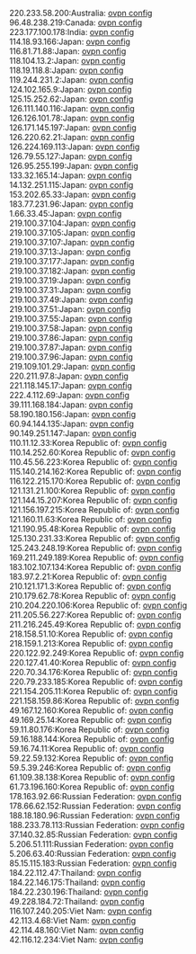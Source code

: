 220.233.58.200:Australia: [ovpn config](vpn/220_233_58_200.ovpn)  
96.48.238.219:Canada: [ovpn config](vpn/96_48_238_219.ovpn)  
223.177.100.178:India: [ovpn config](vpn/223_177_100_178.ovpn)  
114.18.93.166:Japan: [ovpn config](vpn/114_18_93_166.ovpn)  
116.81.71.88:Japan: [ovpn config](vpn/116_81_71_88.ovpn)  
118.104.13.2:Japan: [ovpn config](vpn/118_104_13_2.ovpn)  
118.19.118.8:Japan: [ovpn config](vpn/118_19_118_8.ovpn)  
119.244.231.2:Japan: [ovpn config](vpn/119_244_231_2.ovpn)  
124.102.165.9:Japan: [ovpn config](vpn/124_102_165_9.ovpn)  
125.15.252.62:Japan: [ovpn config](vpn/125_15_252_62.ovpn)  
126.111.140.116:Japan: [ovpn config](vpn/126_111_140_116.ovpn)  
126.126.101.78:Japan: [ovpn config](vpn/126_126_101_78.ovpn)  
126.171.145.197:Japan: [ovpn config](vpn/126_171_145_197.ovpn)  
126.220.62.21:Japan: [ovpn config](vpn/126_220_62_21.ovpn)  
126.224.169.113:Japan: [ovpn config](vpn/126_224_169_113.ovpn)  
126.79.55.127:Japan: [ovpn config](vpn/126_79_55_127.ovpn)  
126.95.255.199:Japan: [ovpn config](vpn/126_95_255_199.ovpn)  
133.32.165.14:Japan: [ovpn config](vpn/133_32_165_14.ovpn)  
14.132.251.115:Japan: [ovpn config](vpn/14_132_251_115.ovpn)  
153.202.65.33:Japan: [ovpn config](vpn/153_202_65_33.ovpn)  
183.77.231.96:Japan: [ovpn config](vpn/183_77_231_96.ovpn)  
1.66.33.45:Japan: [ovpn config](vpn/1_66_33_45.ovpn)  
219.100.37.104:Japan: [ovpn config](vpn/219_100_37_104.ovpn)  
219.100.37.105:Japan: [ovpn config](vpn/219_100_37_105.ovpn)  
219.100.37.107:Japan: [ovpn config](vpn/219_100_37_107.ovpn)  
219.100.37.13:Japan: [ovpn config](vpn/219_100_37_13.ovpn)  
219.100.37.177:Japan: [ovpn config](vpn/219_100_37_177.ovpn)  
219.100.37.182:Japan: [ovpn config](vpn/219_100_37_182.ovpn)  
219.100.37.19:Japan: [ovpn config](vpn/219_100_37_19.ovpn)  
219.100.37.31:Japan: [ovpn config](vpn/219_100_37_31.ovpn)  
219.100.37.49:Japan: [ovpn config](vpn/219_100_37_49.ovpn)  
219.100.37.51:Japan: [ovpn config](vpn/219_100_37_51.ovpn)  
219.100.37.55:Japan: [ovpn config](vpn/219_100_37_55.ovpn)  
219.100.37.58:Japan: [ovpn config](vpn/219_100_37_58.ovpn)  
219.100.37.86:Japan: [ovpn config](vpn/219_100_37_86.ovpn)  
219.100.37.87:Japan: [ovpn config](vpn/219_100_37_87.ovpn)  
219.100.37.96:Japan: [ovpn config](vpn/219_100_37_96.ovpn)  
219.109.101.29:Japan: [ovpn config](vpn/219_109_101_29.ovpn)  
220.211.97.8:Japan: [ovpn config](vpn/220_211_97_8.ovpn)  
221.118.145.17:Japan: [ovpn config](vpn/221_118_145_17.ovpn)  
222.4.112.69:Japan: [ovpn config](vpn/222_4_112_69.ovpn)  
39.111.168.184:Japan: [ovpn config](vpn/39_111_168_184.ovpn)  
58.190.180.156:Japan: [ovpn config](vpn/58_190_180_156.ovpn)  
60.94.144.135:Japan: [ovpn config](vpn/60_94_144_135.ovpn)  
90.149.251.147:Japan: [ovpn config](vpn/90_149_251_147.ovpn)  
110.11.12.33:Korea Republic of: [ovpn config](vpn/110_11_12_33.ovpn)  
110.14.252.60:Korea Republic of: [ovpn config](vpn/110_14_252_60.ovpn)  
110.45.56.223:Korea Republic of: [ovpn config](vpn/110_45_56_223.ovpn)  
115.140.214.162:Korea Republic of: [ovpn config](vpn/115_140_214_162.ovpn)  
116.122.215.170:Korea Republic of: [ovpn config](vpn/116_122_215_170.ovpn)  
121.131.21.100:Korea Republic of: [ovpn config](vpn/121_131_21_100.ovpn)  
121.144.15.207:Korea Republic of: [ovpn config](vpn/121_144_15_207.ovpn)  
121.156.197.215:Korea Republic of: [ovpn config](vpn/121_156_197_215.ovpn)  
121.160.11.63:Korea Republic of: [ovpn config](vpn/121_160_11_63.ovpn)  
121.190.95.48:Korea Republic of: [ovpn config](vpn/121_190_95_48.ovpn)  
125.130.231.33:Korea Republic of: [ovpn config](vpn/125_130_231_33.ovpn)  
125.243.248.19:Korea Republic of: [ovpn config](vpn/125_243_248_19.ovpn)  
169.211.249.189:Korea Republic of: [ovpn config](vpn/169_211_249_189.ovpn)  
183.102.107.134:Korea Republic of: [ovpn config](vpn/183_102_107_134.ovpn)  
183.97.2.21:Korea Republic of: [ovpn config](vpn/183_97_2_21.ovpn)  
210.121.171.3:Korea Republic of: [ovpn config](vpn/210_121_171_3.ovpn)  
210.179.62.78:Korea Republic of: [ovpn config](vpn/210_179_62_78.ovpn)  
210.204.220.106:Korea Republic of: [ovpn config](vpn/210_204_220_106.ovpn)  
211.205.56.227:Korea Republic of: [ovpn config](vpn/211_205_56_227.ovpn)  
211.216.245.49:Korea Republic of: [ovpn config](vpn/211_216_245_49.ovpn)  
218.158.51.10:Korea Republic of: [ovpn config](vpn/218_158_51_10.ovpn)  
218.159.1.213:Korea Republic of: [ovpn config](vpn/218_159_1_213.ovpn)  
220.122.92.249:Korea Republic of: [ovpn config](vpn/220_122_92_249.ovpn)  
220.127.41.40:Korea Republic of: [ovpn config](vpn/220_127_41_40.ovpn)  
220.70.34.176:Korea Republic of: [ovpn config](vpn/220_70_34_176.ovpn)  
220.79.233.185:Korea Republic of: [ovpn config](vpn/220_79_233_185.ovpn)  
221.154.205.11:Korea Republic of: [ovpn config](vpn/221_154_205_11.ovpn)  
221.158.159.86:Korea Republic of: [ovpn config](vpn/221_158_159_86.ovpn)  
49.167.12.160:Korea Republic of: [ovpn config](vpn/49_167_12_160.ovpn)  
49.169.25.14:Korea Republic of: [ovpn config](vpn/49_169_25_14.ovpn)  
59.11.80.176:Korea Republic of: [ovpn config](vpn/59_11_80_176.ovpn)  
59.16.188.144:Korea Republic of: [ovpn config](vpn/59_16_188_144.ovpn)  
59.16.74.11:Korea Republic of: [ovpn config](vpn/59_16_74_11.ovpn)  
59.22.59.132:Korea Republic of: [ovpn config](vpn/59_22_59_132.ovpn)  
59.5.39.246:Korea Republic of: [ovpn config](vpn/59_5_39_246.ovpn)  
61.109.38.138:Korea Republic of: [ovpn config](vpn/61_109_38_138.ovpn)  
61.73.196.160:Korea Republic of: [ovpn config](vpn/61_73_196_160.ovpn)  
178.163.92.66:Russian Federation: [ovpn config](vpn/178_163_92_66.ovpn)  
178.66.62.152:Russian Federation: [ovpn config](vpn/178_66_62_152.ovpn)  
188.18.180.96:Russian Federation: [ovpn config](vpn/188_18_180_96.ovpn)  
188.233.78.113:Russian Federation: [ovpn config](vpn/188_233_78_113.ovpn)  
37.140.32.85:Russian Federation: [ovpn config](vpn/37_140_32_85.ovpn)  
5.206.51.111:Russian Federation: [ovpn config](vpn/5_206_51_111.ovpn)  
5.206.63.40:Russian Federation: [ovpn config](vpn/5_206_63_40.ovpn)  
85.15.115.183:Russian Federation: [ovpn config](vpn/85_15_115_183.ovpn)  
184.22.112.47:Thailand: [ovpn config](vpn/184_22_112_47.ovpn)  
184.22.146.175:Thailand: [ovpn config](vpn/184_22_146_175.ovpn)  
184.22.230.196:Thailand: [ovpn config](vpn/184_22_230_196.ovpn)  
49.228.184.72:Thailand: [ovpn config](vpn/49_228_184_72.ovpn)  
116.107.240.205:Viet Nam: [ovpn config](vpn/116_107_240_205.ovpn)  
42.113.4.68:Viet Nam: [ovpn config](vpn/42_113_4_68.ovpn)  
42.114.48.160:Viet Nam: [ovpn config](vpn/42_114_48_160.ovpn)  
42.116.12.234:Viet Nam: [ovpn config](vpn/42_116_12_234.ovpn)  
